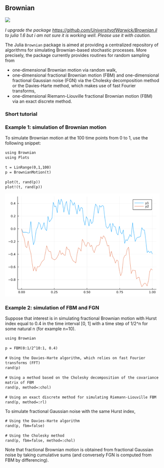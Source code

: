 ## Brownian

[![](https://img.shields.io/badge/docs-dev-blue.svg)](https://pnavaro.github.io/Brownian.jl/dev)

*I upgrade the package https://github.com/UniversityofWarwick/Brownian.jl to julia 1.6 but i am not sure it is working well. Please use it with caution.*

The Julia `Brownian` package is aimed at providing a centralized repository of algorithms for simulating Brownian-based
stochastic processes. More precisely, the package currently provides routines for random sampling from
* one-dimensional Brownian motion via random walk,
* one-dimensional fractional Brownian motion (FBM) and one-dimensional fractional Gaussian noise (FGN) via the Cholesky
decomposition method or the Davies-Harte method, which makes use of fast Fourier transforms,
* one-dimensional Riemann-Liouville fractional Brownian motion (FBM) via an exact discrete method.

### Short tutorial

### Example 1: simulation of Brownian motion

To simulate Brownian motion at the 100 time points from 0 to 1, use the following snippet:

```
using Brownian
using Plots

t = LinRange(0,1,100)
p = BrownianMotion(t)

plot(t, rand(p))
plot!(t, rand(p))
```

![example1](docs/src/assets/example1.png)

### Example 2: simulation of FBM and FGN

Suppose that interest is in simulating fractional Brownian motion with Hurst index equal to 0.4 in the time interval
[0, 1] with a time step of 1/2^n for some natural n (for example n=10).

```
using Brownian

p = FBM(0:1/2^10:1, 0.4)

# Using the Davies-Harte algorithm, which relies on fast Fourier transforms (FFT)
rand(p)

# Using a method based on the Cholesky decomposition of the covariance matrix of FBM
rand(p, method=:chol)

# Using an exact discrete method for simulating Riemann-Liouville FBM
rand(p, method=:rl)
```

To simulate fractional Gaussian noise with the same Hurst index,

```
# Using the Davies-Harte algorithm
rand(p, fbm=false)

# Using the Cholesky method
rand(p, fbm=false, method=:chol)
```

Note that fractional Brownian motion is obtained from fractional Gaussian noise by taking cumulative sums (and
conversely FGN is computed from FBM by differencing).

